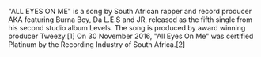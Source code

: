"ALL EYES ON ME" is a song by South African rapper and record producer AKA featuring Burna Boy, Da L.E.S and JR, released as the fifth single from his second studio album Levels. The song is produced by award winning producer Tweezy.[1] On 30 November 2016, "All Eyes On Me" was certified Platinum by the Recording Industry of South Africa.[2]
